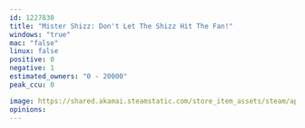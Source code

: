 ```yaml
---
id: 1227830
title: "Mister Shizz: Don't Let The Shizz Hit The Fan!"
windows: "true"
mac: "false"
linux: false
positive: 0
negative: 1
estimated_owners: "0 - 20000"
peak_ccu: 0

image: https://shared.akamai.steamstatic.com/store_item_assets/steam/apps/1227830/header.jpg?t=1584725387
opinions:
---
```

